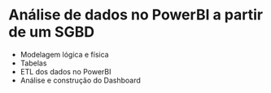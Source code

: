 # Análise de dados no PowerBI a partir de um SGBD
* Modelagem lógica e física
* Tabelas
* ETL dos dados no PowerBI
* Análise e construção do Dashboard
